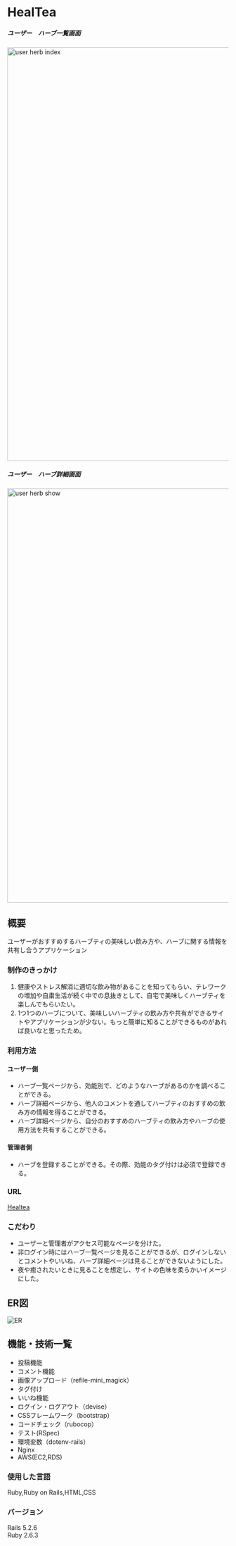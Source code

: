 # HealTea

##### ユーザー　ハーブ一覧画面
<img width="939" alt="user herb index" src="https://user-images.githubusercontent.com/86064337/137626850-d87d1bc4-fc4d-4ebf-a240-e9c3410b92bf.png">

##### ユーザー　ハーブ詳細画面
<img width="941" alt="user herb show" src="https://user-images.githubusercontent.com/86064337/137627068-1d4507c3-b5ac-485f-a7bd-8c59bb704676.png">

## 概要
ユーザーがおすすめするハーブティの美味しい飲み方や、ハーブに関する情報を共有し合うアプリケーション

### 制作のきっかけ
1. 健康やストレス解消に適切な飲み物があることを知ってもらい、テレワークの増加や自粛生活が続く中での息抜きとして、自宅で美味しくハーブティを楽しんでもらいたい。
2. 1つ1つのハーブについて、美味しいハーブティの飲み方や共有ができるサイトやアプリケーションが少ない。もっと簡単に知ることができるものがあれば良いなと思ったため。

### 利用方法
#### ユーザー側
* ハーブ一覧ページから、効能別で、どのようなハーブがあるのかを調べることができる。
* ハーブ詳細ページから、他人のコメントを通してハーブティのおすすめの飲み方の情報を得ることができる。
* ハーブ詳細ページから、自分のおすすめのハーブティの飲み方やハーブの使用方法を共有することができる。
#### 管理者側
* ハーブを登録することができる。その際、効能のタグ付けは必須で登録できる。

### URL
[Healtea](http://13.115.216.22)


### こだわり
* ユーザーと管理者がアクセス可能なページを分けた。
* 非ログイン時にはハーブ一覧ページを見ることができるが、ログインしないとコメントやいいね、ハーブ詳細ページは見ることができないようにした。
* 夜や癒されたいときに見ることを想定し、サイトの色味を柔らかいイメージにした。

## ER図
![ER](https://user-images.githubusercontent.com/86064337/137625772-437a7e9a-f9d4-45ef-865f-456586dbc521.png)

## 機能・技術一覧
* 投稿機能
* コメント機能
* 画像アップロード（refile-mini_magick）
* タグ付け
* いいね機能
* ログイン・ログアウト（devise）
* CSSフレームワーク（bootstrap）
* コードチェック（rubocop）
* テスト(RSpec)
* 環境変数（dotenv-rails）
* Nginx
* AWS(EC2,RDS)

### 使用した言語
Ruby,Ruby on Rails,HTML,CSS

### バージョン
Rails 5.2.6  
Ruby 2.6.3  
